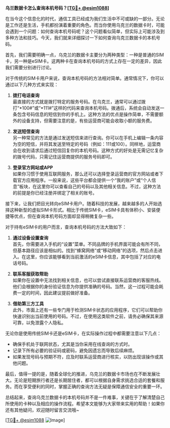 **乌兰数据卡怎么查询本机号码？[[TG💪+ @esim1088](https://t.me/s/esim1088)]**

在当今这个信息化的时代，通信工具已经成为我们生活中不可或缺的一部分。无论是工作还是生活，手机都扮演着重要的角色。而当你使用乌克兰的数据卡时，可能会遇到一个问题：如何查询本机号码呢？这个问题看似简单，但实际上可能涉及到多种方法和技巧。今天，我们就来详细探讨一下如何查询乌克兰数据卡的本机号码。

首先，我们需要明确一点，乌克兰的数据卡主要分为两种类型：一种是普通的SIM卡，另一种是eSIM卡。这两种卡在查询本机号码的方式上存在一定的差异，因此我们需要分别进行讨论。

对于传统的SIM卡用户来说，查询本机号码的方法相对简单。通常情况下，你可以通过以下几种方式来实现：

1. **拨打电话查询**  
   最直接的方式就是拨打特定的服务号码。在乌克兰，通常可以通过拨打“*100#”或“*111#”这样的代码来查询本机号码。拨通后，系统会自动发送一条包含号码信息的短信到你的手机上。这种方法的优点是操作简单，不需要额外的设备支持，但需要注意的是，有些运营商可能会收取小额的服务费。

2. **发送短信查询**  
   另一种常见的方法是通过发送短信来进行查询。你可以在手机上编辑一条内容为空的短信，并将其发送至特定的号码（例如：111或100）。同样地，运营商会在收到请求后通过短信回复你的本机号码。这种方式的好处是无需记忆复杂的拨号代码，只需记住运营商提供的服务号码即可。

3. **登录官方网站或APP**  
   如果你习惯于使用互联网服务，那么还可以选择登录运营商的官方网站或者下载官方应用程序。一般来说，这些平台都会提供一个“我的账户”或“个人信息”板块，在这里你可以查看自己的号码以及其他相关信息。不过，这种方法的前提是你已经注册并绑定了相关的账号。

接下来，让我们把目光转向eSIM卡用户。随着科技的发展，越来越多的人开始选择这种新型的虚拟SIM卡形式。相比于传统SIM卡，eSIM卡具有体积小、安装便捷等优点，但在查询本机号码方面却显得稍微复杂一些。

对于持有eSIM卡的用户而言，查询本机号码的方法大致如下：

1. **通过设备设置查询**  
   首先，你需要进入手机的“设置”菜单。不同品牌的手机界面可能会有所不同，但基本路径应该是相似的。找到“蜂窝网络”或“移动网络”的选项，然后点击进入。在这里，你应该能够看到当前激活的eSIM卡信息，其中包括了对应的电话号码。

2. **联系客服获取帮助**  
   如果你在设置中无法找到相关信息，也可以尝试直接联系运营商的客服热线。他们会根据你的身份验证信息为你提供准确的号码。当然，这一过程可能会耗费一定的时间，因此建议提前做好准备。

3. **借助第三方工具**  
   此外，市面上还有一些专门用于检测SIM卡状态的应用程序，它们可以帮助你快速识别出当前使用的号码。不过，在使用这类软件之前，请务必确保其来源可靠，以免泄露个人隐私。

无论你是使用传统SIM卡还是eSIM卡，在实际操作过程中都需要注意以下几点：

- 确保手机处于联网状态，尤其是当你采用在线查询的方式时。
- 记录下所有必要的验证码或密码，避免因遗忘而导致后续麻烦。
- 如果发现号码与预期不符，应及时联系运营商进行核实，以防出现误操作或其他问题。

最后，值得一提的是，随着全球化的推进，乌克兰的数据卡市场也在不断发展壮大。无论是短期旅行者还是长期居住者，都可以根据自身需求挑选合适的套餐和服务。而在享受便利的同时，掌握正确的查询方法无疑是保障通信安全的重要一环。

总结起来，查询乌克兰数据卡的本机号码并不是一件难事，关键在于了解清楚自己所使用的卡种以及相应的操作流程。希望本文能够为大家带来实用的帮助！如果你还有其他疑问，欢迎随时留言交流哦~

[[TG💪+ @esim1088](https://t.me/s/esim1088) ![Image](https://i.postimg.cc/4NQfJmqS/Snipaste-2025-05-13-00-14-12.png)]